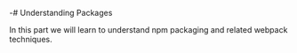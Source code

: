 -# Understanding Packages

In this part we will learn to understand npm packaging and related webpack techniques.
